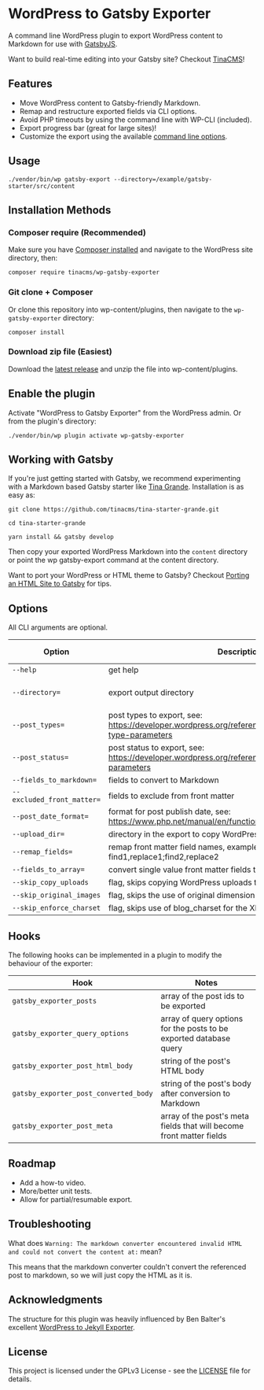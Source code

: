 # WordPress to Gatsby Exporter
A command line WordPress plugin to export WordPress content to Markdown for use with [GatsbyJS](https://www.gatsbyjs.org/).

Want to build real-time editing into your Gatsby site? Checkout [TinaCMS](https://tinacms.org/)!

## Features

  - Move WordPress content to Gatsby-friendly Markdown.
  - Remap and restructure exported fields via CLI options.
  - Avoid PHP timeouts by using the command line with WP-CLI (included).
  - Export progress bar (great for large sites)!
  - Customize the export using the available [command line options](#Options).

## Usage

    ./vendor/bin/wp gatsby-export --directory=/example/gatsby-starter/src/content

## Installation Methods
### Composer require (Recommended)
  Make sure you have [Composer installed](https://getcomposer.org/doc/00-intro.md) and navigate to the WordPress site directory, then:

    composer require tinacms/wp-gatsby-exporter

### Git clone + Composer
Or clone this repository into wp-content/plugins, then navigate to the `wp-gatsby-exporter` directory:

    composer install

### Download zip file (Easiest)
Download the [latest release](https://github.com/tinacms/wp-gatsby-exporter/releases/latest) and unzip the file into wp-content/plugins.

## Enable the plugin
Activate "WordPress to Gatsby Exporter" from the WordPress admin.
Or from the plugin's directory:

    ./vendor/bin/wp plugin activate wp-gatsby-exporter

## Working with Gatsby
  If you're just getting started with Gatsby, we recommend experimenting with a Markdown based Gatsby starter like [Tina Grande](https://github.com/tinacms/tina-starter-grande). Installation is as easy as:


    git clone https://github.com/tinacms/tina-starter-grande.git

    cd tina-starter-grande

    yarn install && gatsby develop

Then copy your exported WordPress Markdown into the `content` directory or point the wp gatsby-export command at the content directory.

  Want to port your WordPress or HTML theme to Gatsby? Checkout [Porting an HTML Site to Gatsby](https://www.gatsbyjs.org/docs/porting-an-html-site-to-gatsby/) for tips.
## Options

All CLI arguments are optional.

| Option | Description | Default value
|--|--|--|
|`--help`|get help
|`--directory=`|export output directory|random temp directory
|`--post_types=`|post types to export, see: https://developer.wordpress.org/reference/classes/wp_query/#post-type-parameters |page,post
|`--post_status=`|post status to export, see: https://developer.wordpress.org/reference/classes/wp_query/#status-parameters|any
|`--fields_to_markdown=`|fields to convert to Markdown|excerpt
|`--excluded_front_matter=`|fields to exclude from front matter
|`--post_date_format=`|format for post publish date, see: https://www.php.net/manual/en/function.date.php|c
|`--upload_dir=`|directory in the export to copy WordPress uploads|uploads
|`--remap_fields=`|remap front matter field names, example: find1,replace1;find2,replace2
|`--fields_to_array=`|convert single value front matter fields to arrays
|`--skip_copy_uploads`|flag, skips copying WordPress uploads to the export
|`--skip_original_images`|flag, skips the use of original dimension images
|`--skip_enforce_charset`|flag, skips use of blog_charset for the XML charset

## Hooks
  The following hooks can be implemented in a plugin to modify the behaviour of the exporter:

|Hook|Notes|
|--|--|
|`gatsby_exporter_posts`|array of the post ids to be exported
|`gatsby_exporter_query_options`|array of query options for the posts to be exported database query
|`gatsby_exporter_post_html_body`|string of the post's HTML body
|`gatsby_exporter_post_converted_body`|string of the post's body after conversion to Markdown
|`gatsby_exporter_post_meta`|array of the post's meta fields that will become front matter fields

## Roadmap

 - Add a how-to video.
 - More/better unit tests.
 - Allow for partial/resumable export.

## Troubleshooting

What does `Warning: The markdown converter encountered invalid HTML and could not convert the content at:` mean?

This means that the markdown converter couldn't convert the referenced post to markdown, so we will just copy the HTML as it is.

## Acknowledgments
The structure for this plugin was heavily influenced by Ben Balter's excellent [WordPress to Jekyll Exporter](https://github.com/benbalter/wordpress-to-jekyll-exporter).

## License
This project is licensed under the GPLv3 License - see the [LICENSE](https://github.com/tinacms/wp-gatsby-exporter/blob/master/LICENSE) file for details.